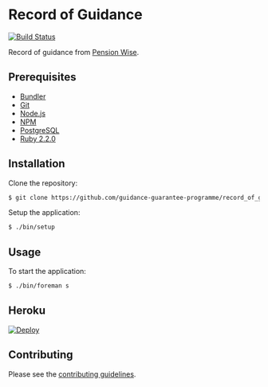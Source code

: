 # Record of Guidance

[![Build Status](https://travis-ci.org/guidance-guarantee-programme/record_of_guidance.svg)](https://travis-ci.org/guidance-guarantee-programme/record_of_guidance)

Record of guidance from [Pension Wise].


## Prerequisites

* [Bundler]
* [Git]
* [Node.js][Node]
* [NPM]
* [PostgreSQL]
* [Ruby 2.2.0][Ruby]


## Installation

Clone the repository:

```sh
$ git clone https://github.com/guidance-guarantee-programme/record_of_guidance.git
```

Setup the application:

```sh
$ ./bin/setup
```


## Usage

To start the application:

```sh
$ ./bin/foreman s
```

## Heroku

[![Deploy](https://www.herokucdn.com/deploy/button.png)](https://heroku.com/deploy)


## Contributing

Please see the [contributing guidelines](/CONTRIBUTING.md).

[bundler]: http://bundler.io
[git]: http://git-scm.com
[heroku]: https://www.heroku.com
[node]: http://nodejs.org
[npm]: https://www.npmjs.org
[pension wise]: https://www.gov.uk/pensionwise
[postgresql]: http://www.postgresql.org
[ruby]: http://www.ruby-lang.org/en

